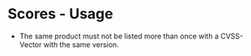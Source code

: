 # Scores - Usage

* The same product must not be listed more than once with a CVSS-Vector with the same version.

